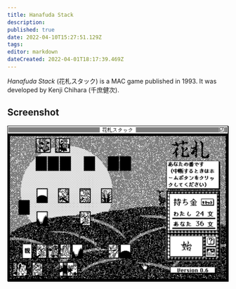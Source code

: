 ```yaml
---
title: Hanafuda Stack
description: 
published: true
date: 2022-04-10T15:27:51.129Z
tags: 
editor: markdown
dateCreated: 2022-04-01T18:17:39.469Z
---
```


_Hanafuda Stack_ (<span lang='ja'>花札スタック</span>) is a MAC game published in 1993.
It was developed by Kenji Chihara (<span lang='ja'>千庶健次</span>).

## Screenshot

![hanafuda-stack.png](/hanafuda-stack.png)
